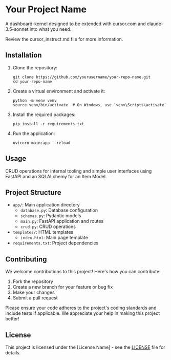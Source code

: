 # Your Project Name

A dashboard-kernel designed to be extended with cursor.com and claude-3.5-sonnet into what you need.

Review the cursor_instruct.md file for more information.

## Installation

1. Clone the repository:
   ```
   git clone https://github.com/yourusername/your-repo-name.git
   cd your-repo-name
   ```

2. Create a virtual environment and activate it:
   ```
   python -m venv venv
   source venv/bin/activate  # On Windows, use `venv\Scripts\activate`
   ```

3. Install the required packages:
   ```
   pip install -r requirements.txt
   ```

4. Run the application:
   ```
   uvicorn main:app --reload
   ```

## Usage

CRUD operations for internal tooling and simple user interfaces using FastAPI and an SQLALchemy for an Item Model.

## Project Structure

- `app/`: Main application directory
  - `database.py`: Database configuration
  - `schemas.py`: Pydantic models
  - `main.py`: FastAPI application and routes
  - `crud.py`: CRUD operations
- `templates/`: HTML templates
  - `index.html`: Main page template
- `requirements.txt`: Project dependencies

## Contributing

We welcome contributions to this project! Here's how you can contribute:

1. Fork the repository
2. Create a new branch for your feature or bug fix
3. Make your changes
4. Submit a pull request

Please ensure your code adheres to the project's coding standards and include tests if applicable. We appreciate your help in making this project better!

## License

This project is licensed under the [License Name] - see the [LICENSE](LICENSE) file for details.
